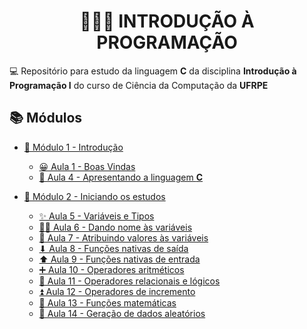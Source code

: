 <h1 align="center">👨🏻‍💻 INTRODUÇÃO À PROGRAMAÇÃO</h1>

💻 Repositório para estudo da linguagem **C** da disciplina **Introdução à Programação I** do curso de Ciência da Computação da **UFRPE**

## 📚 Módulos

- [📒 Módulo 1 - Introdução](modulo01)

  - [😀 Aula 1 - Boas Vindas](modulo01/aula01)
  - [📖 Aula 4 - Apresentando a linguagem **C**](modulo01/aula04)

- [📕 Módulo 2 - Iniciando os estudos](modulo02)

  - [✨ Aula 5 - Variáveis e Tipos](modulo02/aula05)
  - [✍🏻 Aula 6 - Dando nome às variáveis](modulo02/aula06)
  - [🔨 Aula 7 - Atribuindo valores às variáveis](modulo02/aula07)
  - [⬇ Aula 8 - Funções nativas de saída](modulo02/aula08)
  - [⬆ Aula 9 - Funções nativas de entrada](modulo02/aula09)
  - [➕ Aula 10 - Operadores aritméticos](modulo02/aula10)
  - [🤔 Aula 11 - Operadores relacionais e lógicos](modulo02/aula11)
  - [⏫ Aula 12 - Operadores de incremento](modulo02/aula12)
  - [📐 Aula 13 - Funções matemáticas](modulo02/aula13)
  - [🎲 Aula 14 - Geração de dados aleatórios](modulo02/aula14)
